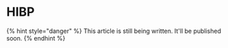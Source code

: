 # HIBP

{% hint style="danger" %}
This article is still being written. It'll be published soon.
{% endhint %}
